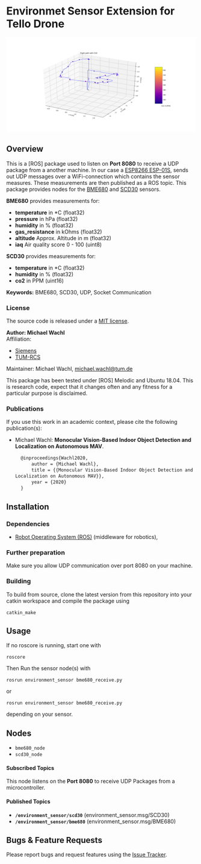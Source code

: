 # Environmet Sensor Extension for Tello Drone 

![alt text](../doc/pfad_co2.png)

## Overview

This is a [ROS] package used to listen on **Port 8080** to receive a UDP package from a another machine. In our case a 
[ESP8266 ESP-01S](https://www.az-delivery.de/products/esp8266-01), sends out UDP messages over a WiFi-connection
which contains the sensor measures. These measurements are then published as a ROS topic. This package provides nodes for 
the [BME680](https://www.adafruit.com/product/3660) and [SCD30](https://www.sparkfun.com/products/15112) sensors.

**BME680** provides measurements for:
* **temperature** in *C (float32)
* **pressure** in hPa (float32)
* **humidity** in % (float32)
* **gas_resistance** in kOhms (float32)
* **altitude** Approx. Altitude in m (float32)
* **iaq**	Air quality score 0 - 100 (uint8)


**SCD30** provides measurements for:
* **temperature** in *C (float32)
* **humidity** in % (float32)
* **co2** in PPM (uint16)


**Keywords:** BME680, SCD30, UDP, Socket Communication

### License

The source code is released under a [MIT license](../LICENSE).

**Author: Michael Wachl**  
Affiliation: 
* [Siemens](https://new.siemens.com/global/en.html)<br />
* [TUM-RCS](https://www.ei.tum.de/rcs/startseite/)<br />

Maintainer: Michael Wachl, michael.wachl@tum.de

This package has been tested under [ROS] Melodic and Ubuntu 18.04. This is research code, expect that it changes often and any fitness for a particular purpose is disclaimed.


### Publications

If you use this work in an academic context, please cite the following publication(s):

* Michael Wachl: **Monocular Vision-Based Indoor Object Detection and Localization on Autonomous MAV**. 

        @inproceedings{Wachl2020,
            author = {Michael Wachl},
            title = {{Monocular Vision-Based Indoor Object Detection and Localization on Autonomous MAV}},
            year = {2020}
        }


## Installation


### Dependencies

- [Robot Operating System (ROS)](http://wiki.ros.org) (middleware for robotics),


### Further preparation
Make sure you allow UDP communication over port 8080 on your machine.

### Building

To build from source, clone the latest version from this repository into your catkin workspace and compile the package using

	catkin_make


## Usage
If no roscore is running, start one with 
    
    roscore

Then Run the sensor node(s) with

	rosrun environment_sensor bme680_receive.py
or

    rosrun environment_sensor bme680_receive.py
depending on your sensor.


## Nodes

* `bme680_node`
* `scd30_node`


#### Subscribed Topics

This node listens on the **Port 8080** to receive UDP Packages from a microcontroller.


#### Published Topics

* **`/environment_sensor/scd30`** (environment_sensor.msg/SCD30)
* **`/environment_sensor/bme680`** (environment_sensor.msg/BME680)


## Bugs & Feature Requests

Please report bugs and request features using the [Issue Tracker](https://github.com/michaelwachl/autonomous_drone_plant_detection/issues).

